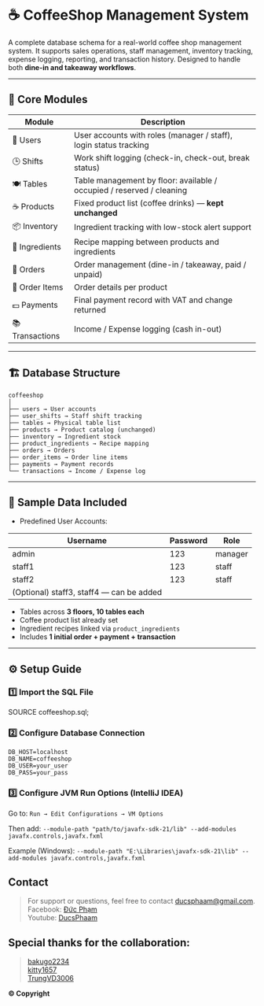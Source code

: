 # ☕ CoffeeShop Management System

A complete database schema for a real-world coffee shop management system. It supports sales operations, staff management, inventory tracking, expense logging, reporting, and transaction history. Designed to handle both **dine-in and takeaway workflows**.

---

## 📌 Core Modules

| Module          | Description                                                                |
|-----------------|----------------------------------------------------------------------------|
| 👤 Users         | User accounts with roles (manager / staff), login status tracking          |
| 🕒 Shifts        | Work shift logging (check-in, check-out, break status)                     |
| 🍽️ Tables       | Table management by floor: available / occupied / reserved / cleaning      |
| ☕ Products      | Fixed product list (coffee drinks) — **kept unchanged**                    |
| 📦 Inventory     | Ingredient tracking with low-stock alert support                          |
| 🔗 Ingredients   | Recipe mapping between products and ingredients                            |
| 🧾 Orders        | Order management (dine-in / takeaway, paid / unpaid)                      |
| 🛒 Order Items   | Order details per product                                                  |
| 💵 Payments      | Final payment record with VAT and change returned                          |
| 📚 Transactions  | Income / Expense logging (cash in-out)                                    |

---

## 🏗️ Database Structure
```
coffeeshop
│
├── users → User accounts
├── user_shifts → Staff shift tracking
├── tables → Physical table list
├── products → Product catalog (unchanged)
├── inventory → Ingredient stock
├── product_ingredients → Recipe mapping
├── orders → Orders
├── order_items → Order line items
├── payments → Payment records
└── transactions → Income / Expense log
```

---

## 🧪 Sample Data Included

- Predefined User Accounts:

| Username | Password | Role    |
|----------|----------|---------|
| admin    | 123      | manager |
| staff1   | 123      | staff   |
| staff2   | 123      | staff   |
| (Optional) staff3, staff4 — can be added |

- Tables across **3 floors, 10 tables each**
- Coffee product list already set
- Ingredient recipes linked via `product_ingredients`
- Includes **1 initial order + payment + transaction**

---

## ⚙️ Setup Guide

### 1️⃣ Import the SQL File
SOURCE coffeeshop.sql;
### 2️⃣ Configure Database Connection
```
DB_HOST=localhost
DB_NAME=coffeeshop
DB_USER=your_user
DB_PASS=your_pass
```
### 3️⃣ Configure JVM Run Options (IntelliJ IDEA)
Go to:
```Run → Edit Configurations → VM Options```

Then add:
```--module-path "path/to/javafx-sdk-21/lib" --add-modules javafx.controls,javafx.fxml```

Example (Windows):
```--module-path "E:\Libraries\javafx-sdk-21\lib" --add-modules javafx.controls,javafx.fxml```

## Contact
> For support or questions, feel free to contact ducsphaam@gmail.com.</br>
> Facebook: [Đức Phạm](https://www.facebook.com/cerfx/)</br>
> Youtube: [DucsPhaam](https://www.youtube.com/@ducsphaam)</br>

## Special thanks for the collaboration:
> [bakugo2234](https://github.com/bakugo2234)</br>
> [kitty1657](https://github.com/kitty1657)</br>
> [TrungVD3006](https://github.com/TrungVD3006)</br>

**© Copyright**
